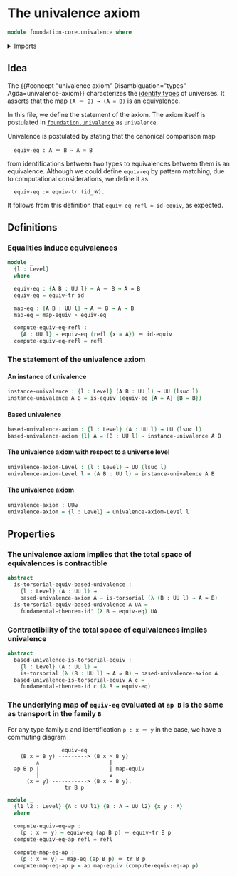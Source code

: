 # The univalence axiom

```agda
module foundation-core.univalence where
```

<details><summary>Imports</summary>

```agda
open import foundation.action-on-identifications-functions
open import foundation.fundamental-theorem-of-identity-types
open import foundation.transport-along-identifications
open import foundation.universe-levels

open import foundation-core.equivalences
open import foundation-core.function-types
open import foundation-core.identity-types
open import foundation-core.torsorial-type-families
```

</details>

## Idea

The {{#concept "univalence axiom" Disambiguation="types" Agda=univalence-axiom}}
characterizes the [identity types](foundation-core.identity-types.md) of
universes. It asserts that the map `(A ＝ B) → (A ≃ B)` is an equivalence.

In this file, we define the statement of the axiom. The axiom itself is
postulated in [`foundation.univalence`](foundation.univalence.md) as
`univalence`.

Univalence is postulated by stating that the canonical comparison map

```text
  equiv-eq : A ＝ B → A ≃ B
```

from identifications between two types to equivalences between them is an
equivalence. Although we could define `equiv-eq` by pattern matching, due to
computational considerations, we define it as

```text
  equiv-eq := equiv-tr (id_𝒰).
```

It follows from this definition that `equiv-eq refl ≐ id-equiv`, as expected.

## Definitions

### Equalities induce equivalences

```agda
module _
  {l : Level}
  where

  equiv-eq : {A B : UU l} → A ＝ B → A ≃ B
  equiv-eq = equiv-tr id

  map-eq : {A B : UU l} → A ＝ B → A → B
  map-eq = map-equiv ∘ equiv-eq

  compute-equiv-eq-refl :
    {A : UU l} → equiv-eq (refl {x = A}) ＝ id-equiv
  compute-equiv-eq-refl = refl
```

### The statement of the univalence axiom

#### An instance of univalence

```agda
instance-univalence : {l : Level} (A B : UU l) → UU (lsuc l)
instance-univalence A B = is-equiv (equiv-eq {A = A} {B = B})
```

#### Based univalence

```agda
based-univalence-axiom : {l : Level} (A : UU l) → UU (lsuc l)
based-univalence-axiom {l} A = (B : UU l) → instance-univalence A B
```

#### The univalence axiom with respect to a universe level

```agda
univalence-axiom-Level : (l : Level) → UU (lsuc l)
univalence-axiom-Level l = (A B : UU l) → instance-univalence A B
```

#### The univalence axiom

```agda
univalence-axiom : UUω
univalence-axiom = {l : Level} → univalence-axiom-Level l
```

## Properties

### The univalence axiom implies that the total space of equivalences is contractible

```agda
abstract
  is-torsorial-equiv-based-univalence :
    {l : Level} (A : UU l) →
    based-univalence-axiom A → is-torsorial (λ (B : UU l) → A ≃ B)
  is-torsorial-equiv-based-univalence A UA =
    fundamental-theorem-id' (λ B → equiv-eq) UA
```

### Contractibility of the total space of equivalences implies univalence

```agda
abstract
  based-univalence-is-torsorial-equiv :
    {l : Level} (A : UU l) →
    is-torsorial (λ (B : UU l) → A ≃ B) → based-univalence-axiom A
  based-univalence-is-torsorial-equiv A c =
    fundamental-theorem-id c (λ B → equiv-eq)
```

### The underlying map of `equiv-eq` evaluated at `ap B` is the same as transport in the family `B`

For any type family `B` and identification `p : x ＝ y` in the base, we have a
commuting diagram

```text
                 equiv-eq
    (B x = B y) ---------> (B x ≃ B y)
         ∧                      |
  ap B p |                      | map-equiv
         |                      ∨
      (x = y) -----------> (B x → B y).
                  tr B p
```

```agda
module _
  {l1 l2 : Level} {A : UU l1} {B : A → UU l2} {x y : A}
  where

  compute-equiv-eq-ap :
    (p : x ＝ y) → equiv-eq (ap B p) ＝ equiv-tr B p
  compute-equiv-eq-ap refl = refl

  compute-map-eq-ap :
    (p : x ＝ y) → map-eq (ap B p) ＝ tr B p
  compute-map-eq-ap p = ap map-equiv (compute-equiv-eq-ap p)
```
